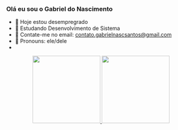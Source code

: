 ### Olá eu sou o Gabriel do Nascimento 

- 🔭 Hoje estou desempregrado
- 🌱 Estudando Desenvolvimento de Sistema
- 👯 Contate-me no email: contato.gabrielnascsantos@gmail.com
- 🤔 Pronouns: ele/dele
- 
<div align="center">
  <a href="https://github.com/GabrieldoNascimentoSantos">
  <img height="180em" src="https://github-readme-stats.vercel.app/api?username=GabrieldoNascimentoSantos&show_icons=true&theme=dracula&include_all_commits=true&count_private=true"/>
  <img height="180em" src="https://github-readme-stats.vercel.app/api/top-langs/?username=rafaballerini&layout=compact&langs_count=7&theme=dracula"/>
    </div>
